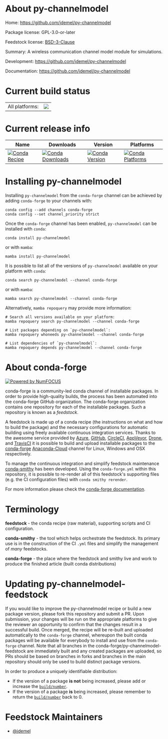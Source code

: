 About py-channelmodel
=====================

Home: https://github.com/jdemel/py-channelmodel

Package license: GPL-3.0-or-later

Feedstock license: [BSD-3-Clause](https://github.com/conda-forge/py-channelmodel-feedstock/blob/main/LICENSE.txt)

Summary: A wireless communication channel model module for simulations.

Development: https://github.com/jdemel/py-channelmodel

Documentation: https://github.com/jdemel/py-channelmodel

Current build status
====================


<table><tr><td>All platforms:</td>
    <td>
      <a href="https://dev.azure.com/conda-forge/feedstock-builds/_build/latest?definitionId=18325&branchName=main">
        <img src="https://dev.azure.com/conda-forge/feedstock-builds/_apis/build/status/py-channelmodel-feedstock?branchName=main">
      </a>
    </td>
  </tr>
</table>

Current release info
====================

| Name | Downloads | Version | Platforms |
| --- | --- | --- | --- |
| [![Conda Recipe](https://img.shields.io/badge/recipe-py--channelmodel-green.svg)](https://anaconda.org/conda-forge/py-channelmodel) | [![Conda Downloads](https://img.shields.io/conda/dn/conda-forge/py-channelmodel.svg)](https://anaconda.org/conda-forge/py-channelmodel) | [![Conda Version](https://img.shields.io/conda/vn/conda-forge/py-channelmodel.svg)](https://anaconda.org/conda-forge/py-channelmodel) | [![Conda Platforms](https://img.shields.io/conda/pn/conda-forge/py-channelmodel.svg)](https://anaconda.org/conda-forge/py-channelmodel) |

Installing py-channelmodel
==========================

Installing `py-channelmodel` from the `conda-forge` channel can be achieved by adding `conda-forge` to your channels with:

```
conda config --add channels conda-forge
conda config --set channel_priority strict
```

Once the `conda-forge` channel has been enabled, `py-channelmodel` can be installed with `conda`:

```
conda install py-channelmodel
```

or with `mamba`:

```
mamba install py-channelmodel
```

It is possible to list all of the versions of `py-channelmodel` available on your platform with `conda`:

```
conda search py-channelmodel --channel conda-forge
```

or with `mamba`:

```
mamba search py-channelmodel --channel conda-forge
```

Alternatively, `mamba repoquery` may provide more information:

```
# Search all versions available on your platform:
mamba repoquery search py-channelmodel --channel conda-forge

# List packages depending on `py-channelmodel`:
mamba repoquery whoneeds py-channelmodel --channel conda-forge

# List dependencies of `py-channelmodel`:
mamba repoquery depends py-channelmodel --channel conda-forge
```


About conda-forge
=================

[![Powered by
NumFOCUS](https://img.shields.io/badge/powered%20by-NumFOCUS-orange.svg?style=flat&colorA=E1523D&colorB=007D8A)](https://numfocus.org)

conda-forge is a community-led conda channel of installable packages.
In order to provide high-quality builds, the process has been automated into the
conda-forge GitHub organization. The conda-forge organization contains one repository
for each of the installable packages. Such a repository is known as a *feedstock*.

A feedstock is made up of a conda recipe (the instructions on what and how to build
the package) and the necessary configurations for automatic building using freely
available continuous integration services. Thanks to the awesome service provided by
[Azure](https://azure.microsoft.com/en-us/services/devops/), [GitHub](https://github.com/),
[CircleCI](https://circleci.com/), [AppVeyor](https://www.appveyor.com/),
[Drone](https://cloud.drone.io/welcome), and [TravisCI](https://travis-ci.com/)
it is possible to build and upload installable packages to the
[conda-forge](https://anaconda.org/conda-forge) [Anaconda-Cloud](https://anaconda.org/)
channel for Linux, Windows and OSX respectively.

To manage the continuous integration and simplify feedstock maintenance
[conda-smithy](https://github.com/conda-forge/conda-smithy) has been developed.
Using the ``conda-forge.yml`` within this repository, it is possible to re-render all of
this feedstock's supporting files (e.g. the CI configuration files) with ``conda smithy rerender``.

For more information please check the [conda-forge documentation](https://conda-forge.org/docs/).

Terminology
===========

**feedstock** - the conda recipe (raw material), supporting scripts and CI configuration.

**conda-smithy** - the tool which helps orchestrate the feedstock.
                   Its primary use is in the construction of the CI ``.yml`` files
                   and simplify the management of *many* feedstocks.

**conda-forge** - the place where the feedstock and smithy live and work to
                  produce the finished article (built conda distributions)


Updating py-channelmodel-feedstock
==================================

If you would like to improve the py-channelmodel recipe or build a new
package version, please fork this repository and submit a PR. Upon submission,
your changes will be run on the appropriate platforms to give the reviewer an
opportunity to confirm that the changes result in a successful build. Once
merged, the recipe will be re-built and uploaded automatically to the
`conda-forge` channel, whereupon the built conda packages will be available for
everybody to install and use from the `conda-forge` channel.
Note that all branches in the conda-forge/py-channelmodel-feedstock are
immediately built and any created packages are uploaded, so PRs should be based
on branches in forks and branches in the main repository should only be used to
build distinct package versions.

In order to produce a uniquely identifiable distribution:
 * If the version of a package **is not** being increased, please add or increase
   the [``build/number``](https://docs.conda.io/projects/conda-build/en/latest/resources/define-metadata.html#build-number-and-string).
 * If the version of a package **is** being increased, please remember to return
   the [``build/number``](https://docs.conda.io/projects/conda-build/en/latest/resources/define-metadata.html#build-number-and-string)
   back to 0.

Feedstock Maintainers
=====================

* [@jdemel](https://github.com/jdemel/)

